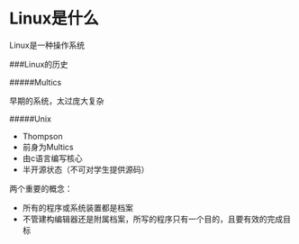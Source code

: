# Linux是什么


Linux是一种操作系统

###Linux的历史

#####Multics

早期的系统，太过庞大复杂

#####Unix

* Thompson
* 前身为Multics
* 由c语言编写核心
* 半开源状态（不可对学生提供源码）

两个重要的概念：

* 所有的程序或系统装置都是档案
* 不管建构编辑器还是附属档案，所写的程序只有一个目的，且要有效的完成目标
